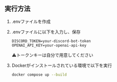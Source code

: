 ## 実行方法
1. .envファイルを作成


2. .envファイルに以下を入力し、保存
    ```
    DISCORD_TOKEN=your-discord-bot-token
    OPENAI_API_KEY=your-openai-api-key
    ```
    ⚠️トークンキーは自分で用意してください


3. Dockerがインストールされている環境で以下を実行
    ```bash
    docker compose up --build
    ```
